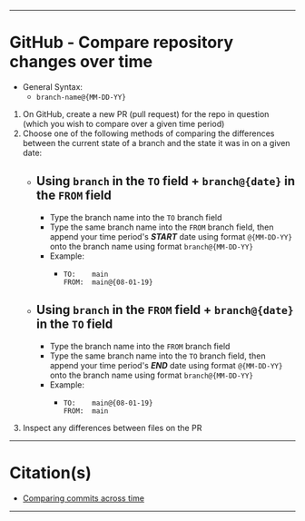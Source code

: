 <!-- ------------------------------------------------------------ -->
<!-- https://github.com/mcavallo-git/Coding/blob/master/git/github_compare-repository-changes-over-time_merge-pull-requests.md -->
<!-- ------------------------------------------------------------ -->

<hr />

# GitHub - Compare repository changes over time

- General Syntax:
  - `branch-name@{MM-DD-YY}`

1. On GitHub, create a new PR (pull request) for the repo in question (which you wish to compare over a given time period)
2. Choose one of the following methods of comparing the differences between the current state of a branch and the state it was in on a given date:
   - ## Using `branch` in the `TO` field + `branch@{date}` in the `FROM` field
      - Type the branch name into the `TO` branch field
      - Type the same branch name into the `FROM` branch field, then append your time period's ***START*** date using format `@{MM-DD-YY}` onto the branch name using format `branch@{MM-DD-YY}`
      - Example: 
        - ```
          TO:    main
          FROM:  main@{08-01-19}
          ```
   - ## Using `branch` in the `FROM` field + `branch@{date}` in the `TO` field
      - Type the branch name into the `FROM` branch field
      - Type the same branch name into the `TO` branch field, then append your time period's ***END*** date using format `@{MM-DD-YY}` onto the branch name using format `branch@{MM-DD-YY}`
      - Example: 
        - ```
          TO:    main@{08-01-19}
          FROM:  main
          ```
3. Inspect any differences between files on the PR


<hr />

# Citation(s)
 - <a href="https://help.github.com/en/articles/comparing-commits-across-time#comparisons-across-time">Comparing commits across time</a>


<hr />